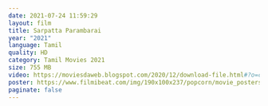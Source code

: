 ```yaml
---
date: 2021-07-24 11:59:29
layout: film
title: Sarpatta Parambarai
year: "2021"
language: Tamil
quality: HD
category: Tamil Movies 2021
size: 755 MB
video: https://moviesdaweb.blogspot.com/2020/12/download-file.html#?o=c50db4ebd6edce9663a4b461d8c224322b8895b2bed688b0d775acca9d458a98d801b89fcaf09ff87e3430555f45591912fe24ad1e1f8c09792ef63a31eb43f8146381da858293d1
poster: https://www.filmibeat.com/img/190x100x237/popcorn/movie_posters/sarpatta-20201202111830-18796.jpg
paginate: false
---
```

